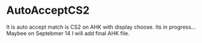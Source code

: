 # AutoAcceptCS2
It is auto accept match is CS2 on AHK with display choose.
Its in progress...
Maybee on Septebmer 14 I will add final AHK file.

